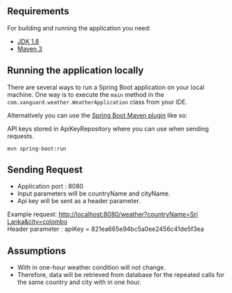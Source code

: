 ## Requirements

For building and running the application you need:

- [JDK 1.8](http://www.oracle.com/technetwork/java/javase/downloads/jdk8-downloads-2133151.html)
- [Maven 3](https://maven.apache.org)

## Running the application locally

There are several ways to run a Spring Boot application on your local machine. One way is to execute the `main` method in the `com.vanguard.weather.WeatherApplication` class from your IDE.

Alternatively you can use the [Spring Boot Maven plugin](https://docs.spring.io/spring-boot/docs/current/reference/html/build-tool-plugins-maven-plugin.html) like so:

API keys stored in ApiKeyRepository where you can use when sending requests.

```shell
mvn spring-boot:run
```

## Sending Request
* Application port : 8080
* Input parameters will be countryName and cityName. 
* Api key will be sent as a header parameter.

Example request: [http://localhost:8080/weather?countryName=Sri Lanka&city=colombo]()
<br /> Header parameter : apiKey = 821ea665e94bc5a0ee2456c41de5f3ea

## Assumptions
* With in one-hour weather condition will not change. 
* Therefore, data will be retrieved from database for the repeated calls for the  same country and city with in one hour. 
 

